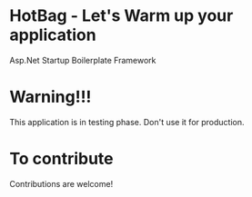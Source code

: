 # HotBag - Let's Warm up your application
Asp.Net Startup Boilerplate Framework

# Warning!!!
This application is in testing phase.  Don't use it for production.

# To contribute
Contributions are welcome!
